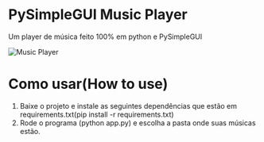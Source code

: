 # PySimpleGUI Music Player
Um player de música feito 100% em python e PySimpleGUI

![Music Player](https://i.ibb.co/v38GPKX/Screenshot-5.png)

# Como usar(How to use)

1. Baixe o projeto e instale as seguintes dependências que estão em requirements.txt(pip install -r requirements.txt)
2. Rode o programa (python app.py) e escolha a pasta onde suas músicas estão.